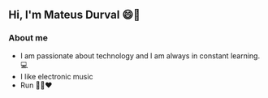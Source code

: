<h2>Hi, I'm Mateus Durval 😄👋</h2>
  
<h3>About me</h3>
<ul>
  <li> I am passionate about technology and I am always in constant learning. 💻 </li>
  <li> I like electronic music </li>
  <li> Run 🏃‍♂❤ </li>
</ul>
